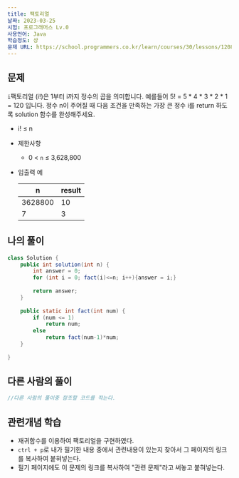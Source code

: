 ```yaml
---
title: 팩토리얼
날짜: 2023-03-25
시험: 프로그래머스 Lv.0
사용언어: Java
학습정도: 상
문제 URL: https://school.programmers.co.kr/learn/courses/30/lessons/120848
---
```


## 문제

`i`팩토리얼 (i!)은 1부터 i까지 정수의 곱을 의미합니다. 예를들어 5! = 5 * 4 * 3 * 2 * 1 = 120 입니다. 정수 n이 주어질 때 다음 조건을 만족하는 가장 큰 정수 i를 return 하도록 solution 함수를 완성해주세요.

- i! ≤ n
- 제한사항
    - 0 < `n` ≤ 3,628,800
- 입출력 예
    
    
    | n | result |
    | --- | --- |
    | 3628800 | 10 |
    | 7 | 3 |

## 나의 풀이

```java
class Solution {
    public int solution(int n) {
        int answer = 0;
        for (int i = 0; fact(i)<=n; i++){answer = i;}
        
        return answer;
    }
    
    public static int fact(int num) {
        if (num <= 1)
            return num;
        else
            return fact(num-1)*num;
    }
    
}
```

## 다른 사람의 풀이

```java
//다른 사람의 풀이중 참조할 코드를 적는다.
```

## 관련개념 학습

- 재귀함수를 이용하여 팩토리얼을 구현하였다.
- `ctrl + p`로 내가 필기한 내용 중에서 관련내용이 있는지 찾아서 그 페이지의 링크를 복사하여 붙혀넣는다.
- 필기 페이지에도 이 문제의 링크를 복사하여 "관련 문제"라고 써놓고 붙혀넣는다.